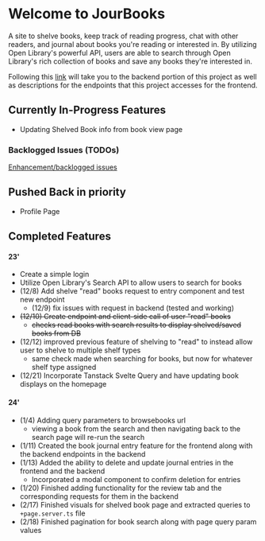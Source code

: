 # Welcome to JourBooks

A site to shelve books, keep track of reading progress, chat with other readers, and journal about books you're reading or interested in. By utilizing Open Library's powerful API, users are able to search through Open Library's rich collection of books and save any books they're interested in.

Following this [link](https://github.com/Vnovnick/jourbooks_backend) will take you to the backend portion of this project as well as descriptions for the endpoints that this project accesses for the frontend.

## Currently In-Progress Features

- Updating Shelved Book info from book view page

### Backlogged Issues (TODOs)

[Enhancement/backlogged issues](https://github.com/Vnovnick/jourbooks/issues)

## Pushed Back in priority

- Profile Page

## Completed Features

#### 23'

- Create a simple login
- Utilize Open Library's Search API to allow users to search for books
- (12/8) Add shelve "read" books request to entry component and test new endpoint
  - (12/9) fix issues with request in backend (tested and working)
- ~~(12/10) Create endpoint and client-side call of user "read" books~~
  - ~~checks read books with search results to display shelved/saved books from DB~~
- (12/12) improved previous feature of shelving to "read" to instead allow user to shelve to multiple shelf types
  - same check made when searching for books, but now for whatever shelf type assigned
- (12/21) Incorporate Tanstack Svelte Query and have updating book displays on the homepage

#### 24'

- (1/4) Adding query parameters to browsebooks url
  - viewing a book from the search and then navigating back to the search page will re-run the search
- (1/11) Created the book journal entry feature for the frontend along with the backend endpoints in the backend
- (1/13) Added the ability to delete and update journal entries in the frontend and the backend
  - Incorporated a modal component to confirm deletion for entries
- (1/20) Finished adding functionality for the review tab and the corresponding requests for them in the backend
- (2/17) Finished visuals for shelved book page and extracted queries to `+page.server.ts` file
- (2/18) Finished pagination for book search along with page query param values
